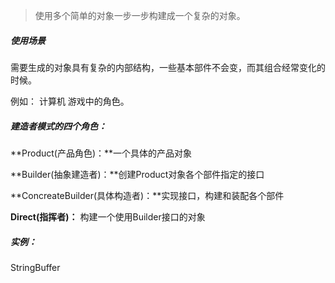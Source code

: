 > 使用多个简单的对象一步一步构建成一个复杂的对象。

##### 使用场景

需要生成的对象具有复杂的内部结构，一些基本部件不会变，而其组合经常变化的时候。

例如： 计算机  游戏中的角色。

##### 建造者模式的四个角色：

**Product(产品角色)：**一个具体的产品对象

**Builder(抽象建造者)：**创建Product对象各个部件指定的接口

**ConcreateBuilder(具体构造者)：**实现接口，构建和装配各个部件

**Direct(指挥者)：** 构建一个使用Builder接口的对象

##### 实例：

StringBuffer